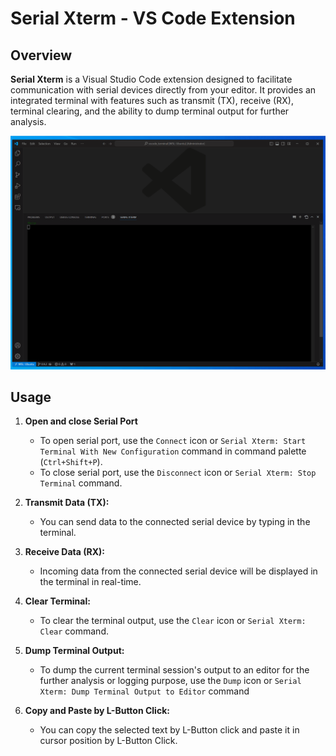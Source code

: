 # Serial Xterm - VS Code Extension

## Overview

**Serial Xterm** is a Visual Studio Code extension designed to facilitate communication with serial devices directly from your editor. It provides an integrated terminal with features such as transmit (TX), receive (RX), terminal clearing, and the ability to dump terminal output for further analysis.

![Serial Xterm](https://raw.githubusercontent.com/youkony/contents/main/serial-xterm.gif)

## Usage

1. **Open and close Serial Port**
   - To open serial port, use the `Connect` icon or `Serial Xterm: Start Terminal With New Configuration` command in command palette (`Ctrl+Shift+P`).
   - To close serial port, use the `Disconnect` icon or `Serial Xterm: Stop Terminal` command.

2. **Transmit Data (TX):**
   - You can send data to the connected serial device by typing in the terminal.

3. **Receive Data (RX):**
   - Incoming data from the connected serial device will be displayed in the terminal in real-time.

4. **Clear Terminal:**
   - To clear the terminal output, use the `Clear` icon or `Serial Xterm:  Clear` command.

5. **Dump Terminal Output:**
   - To dump the current terminal session's output to an editor for the further analysis or logging purpose, use the `Dump` icon or `Serial Xterm: Dump Terminal Output to Editor` command

6. **Copy and Paste by L-Button Click:**
   - You can copy the selected text by L-Button click and paste it in cursor position by L-Button Click.

